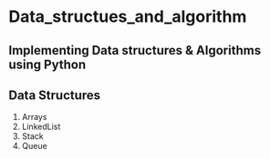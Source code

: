 # Data_structues_and_algorithm

Implementing Data structures & Algorithms using Python
------------------------------------------------------

## Data Structures
1. Arrays
2. LinkedList
3. Stack
4. Queue
